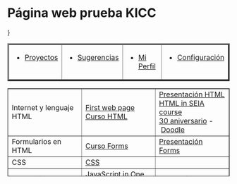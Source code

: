# Página web prueba KICC

<body background="https://a905030tecnun.github.io/paginawebkicc/Images/fondo.jpg">
<table cellspacing="10" cellpadding="10" border="3">
  <tr>
    <td VALIGN="BASELINE"><ul>
      <li> <a name="0" href="https://a905030tecnun.github.io/paginawebkicc/proyectos">Proyectos</a></li>
    </ul>
    </td>
    <td VALIGN="BASELINE"><ul>
      <li><a name="0" href="https://a905030tecnun.github.io/paginawebkicc/sugerencias">Sugerencias</a></li>
    </ul>
    </td>
    <td VALIGN="BASELINE"><ul>
      <li><a name="0" href="https://a905030tecnun.github.io/paginawebkicc/miperfil">Mi Perfil</a></li>
    </ul>
    </td>
    <td VALIGN="BASELINE"><ul>
      <li><a name="0" href="https://a905030tecnun.github.io/paginawebkicc/configuracion">Configuración</a></li>
    </ul>
    </td>
  </tr>

}
</table>

<html>
<body>
<table style="border-collapse: collapse; width: 100%; height: 200px;" border="1">
<tbody>
<tr style="height: 18px;">
<td style="width: 33.3333%; height: 18px;">Internet y lenguaje HTML</td>
<td style="width: 33.3333%; height: 18px;"><a href="http://info.cern.ch/hypertext/WWW/WhatIs.html" target="_blank" rel="noopener">First web page</a><br /><a href="http://www4.tecnun.es/asignaturas/Informat1/Ayudainf/CursoHTML/Curso01.htm" target="_blank" rel="noopener">Curso HTML</a></td>
<td style="width: 33.3333%; height: 18px;"><a href="http://www4.tecnun.es/asignaturas/Informat3/Material/Clase01.ppt" target="_blank" rel="noopener">Presentaci&oacute;n HTML<br /></a><a href="http://philip.greenspun.com/seia/html" target="_blank" rel="noopener">HTML in SEIA course<br /></a><a href="https://www.antena3.com/noticias/tecnologia/aniversario-internet-doodle-google_201903125c8760ff0cf2118e3d4c0d1b.html" target="_blank" rel="noopener">30 aniversario</a>&nbsp;-&nbsp;<a href="https://www.google.com/doodles/30th-anniversary-of-the-world-wide-web" target="_blank" rel="noopener">Doodle</a></td>
</tr>
<tr style="height: 18px;">
<td style="width: 33.3333%; height: 18px;">Formularios en HTML</td>
<td style="width: 33.3333%; height: 18px;"><a href="https://nicolasserrano.github.io/CS/HTML" target="_blank" rel="noopener">Curso Forms</a></td>
<td style="width: 33.3333%; height: 18px;"><a href="http://www4.tecnun.es/asignaturas/Informat3/Material/Clase02.ppt" target="_blank" rel="noopener">Presentaci&oacute;n Forms</a></td>
</tr>
<tr style="height: 18px;">
<td style="width: 33.3333%; height: 18px;">CSS</td>
<td style="width: 33.3333%; height: 18px;"><a href="https://nicolasserrano.github.io/CS/CSS/CSS.pdf" target="_blank" rel="noopener">CSS</a></td>
<td style="width: 33.3333%; height: 18px;"></td>
</tr>
<tr style="height: 18px;">
<td style="width: 33.3333%; height: 18px;">JavaScript</td>
<td style="width: 33.3333%; height: 18px;"><a href="https://nicolasserrano.github.io/CS/JavaScript/JavascriptOnePage.pdf" target="_blank" rel="noopener">JavaScript in One Page</a></td>
<td style="width: 33.3333%; height: 18px;"><a href="https://nicolasserrano.github.io/CS/JavaScript/JavaScript1.html" target="_blank" rel="noopener">JavaScript example</a></td>
</tr>
</tbody>
</table>
</body>
</html>
